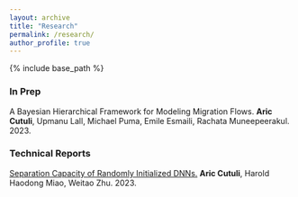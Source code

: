 ```yaml
---
layout: archive
title: "Research"
permalink: /research/
author_profile: true
---
```


{% include base_path %}

### In Prep
A Bayesian Hierarchical Framework for Modeling Migration Flows. **Aric Cutuli**, Upmanu Lall, Michael Puma, Emile Esmaili, Rachata Muneepeerakul. 2023.

### Technical Reports
[Separation Capacity of Randomly Initialized DNNs.](/files/Separation_Capacity.pdf) **Aric Cutuli**, Harold Haodong Miao, Weitao Zhu. 2023.
